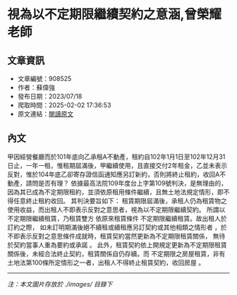 # 視為以不定期限繼續契約之意涵,曾榮耀老師

## 文章資訊
- 文章編號：908525
- 作者：蘇偉強
- 發布日期：2023/07/18
- 爬取時間：2025-02-02 17:36:53
- 原文連結：[閱讀原文](https://real-estate.get.com.tw/Columns/detail.aspx?no=908525)

## 內文
甲因經營餐廳而於101年底向乙承租A不動產，租約自102年1月1日至102年12月31日止，一年一租，惟租期屆滿後，甲繼續使用，且直接交付2年租金，乙並未表示反對，惟於104年底乙卻寄存證信函通知應另訂新約，否則將終止租約，收回A不動產，請問是否有理？
依據最高法院109年度台上字第109號判決，是無理由的，因為其已成為不定期限租約，並須依原租用條件繼續，且無土地法規定情形，即不得任意終止租約收回。
其判決要旨如下：
租賃期限屆滿後，承租人仍為租賃物之使用收益，而出租人不即表示反對之意思者，視為以不定期限繼續契約。
所謂以不定期限繼續租賃，乃租賃雙方
依原來租賃條件
不定期限繼續租賃。故出租人於訂約之際，
如未訂明期滿後絕不續租或續租應另訂契約或其他相類之情形者
，於不即表示反對之意思條件成就時，租賃契約當然更新為不定期限租賃關係，
無待於契約當事人重為要約或承諾
。
此外，租賃契約依上開規定更新為不定期限租賃關係後，未經合法終止契約，租賃關係自仍存續。而
不定期限之房屋租賃，非有土地法第100條所定情形之一者，出租人不得終止租賃契約，收回房屋
。

---
*注：本文圖片存放於 ./images/ 目錄下*
